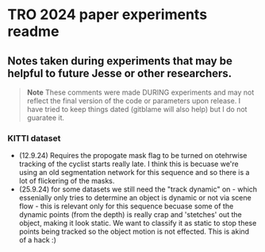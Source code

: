 # TRO 2024 paper experiments readme

## Notes taken during experiments that may be helpful to future Jesse or other researchers.

> **Note**
These comments were made DURING experiments and may not reflect the final version of the code or parameters upon release. I have tried to keep things dated (gitblame will also help) but I do not guaratee it.

### KITTI dataset
- (12.9.24) Requires the propogate mask flag to be turned on otehrwise tracking of the cyclist starts really late. I think this is becuase we're using an old segmentation network for this sequence and so there is a lot of flickering of the masks.
- (25.9.24) for some datasets we still need the "track dynamic" on - which essenially only tries to determine an object is dynamic or not via scene flow - this is relevant only for this sequence becuase some of the dynamic points (from the depth) is really crap and 'stetches' out the object, making it look static. We want to classify it as static to stop these points being tracked so the object motion is not effected. This is akind of a hack :)
